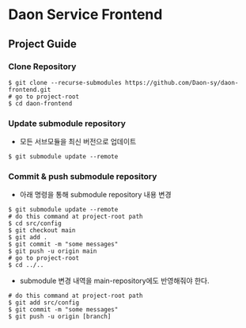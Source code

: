 # Daon Service Frontend

## Project Guide

### Clone Repository
```shell
$ git clone --recurse-submodules https://github.com/Daon-sy/daon-frontend.git
# go to project-root
$ cd daon-frontend
```

### Update submodule repository
- 모든 서브모듈을 최신 버전으로 업데이트
```shell
$ git submodule update --remote
```

### Commit & push submodule repository
- 아래 명령을 통해 submodule repository 내용 변경
```shell
$ git submodule update --remote
# do this command at project-root path
$ cd src/config
$ git checkout main
$ git add .
$ git commit -m "some messages"
$ git push -u origin main
# go to project-root
$ cd ../..
```

- submodule 변경 내역을 main-repository에도 반영해줘야 한다.
```shell
# do this command at project-root path
$ git add src/config
$ git commit -m "some messages"
$ git push -u origin [branch]
```
